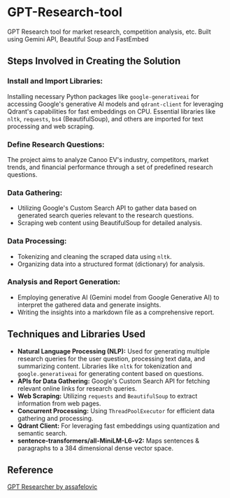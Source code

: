 # GPT-Research-tool
GPT Research tool for market research, competition analysis, etc. Built using Gemini API, Beautiful Soup and FastEmbed

## Steps Involved in Creating the Solution

### Install and Import Libraries: 
Installing necessary Python packages like `google-generativeai` for accessing Google's generative AI models and `qdrant-client` for leveraging Qdrant's capabilities for fast embeddings on CPU. Essential libraries like `nltk`, `requests`, `bs4` (BeautifulSoup), and others are imported for text processing and web scraping.

### Define Research Questions: 
The project aims to analyze Canoo EV's industry, competitors, market trends, and financial performance through a set of predefined research questions.

### Data Gathering:
- Utilizing Google's Custom Search API to gather data based on generated search queries relevant to the research questions.
- Scraping web content using BeautifulSoup for detailed analysis.

### Data Processing:
- Tokenizing and cleaning the scraped data using `nltk`.
- Organizing data into a structured format (dictionary) for analysis.

### Analysis and Report Generation:
- Employing generative AI (Gemini model from Google Generative AI) to interpret the gathered data and generate insights.
- Writing the insights into a markdown file as a comprehensive report.

## Techniques and Libraries Used

- **Natural Language Processing (NLP):** Used for generating multiple research queries for the user question, processing text data, and summarizing content. Libraries like `nltk` for tokenization and `google.generativeai` for generating content based on questions.
- **APIs for Data Gathering:** Google's Custom Search API for fetching relevant online links for research queries.
- **Web Scraping:** Utilizing `requests` and `BeautifulSoup` to extract information from web pages.
- **Concurrent Processing:** Using `ThreadPoolExecutor` for efficient data gathering and processing.
- **Qdrant Client:** For leveraging fast embeddings using quantization and semantic search.
- **sentence-transformers/all-MiniLM-L6-v2:** Maps sentences & paragraphs to a 384 dimensional dense vector space.

## Reference
[GPT Researcher by assafelovic](https://github.com/assafelovic/gpt-researcher)
